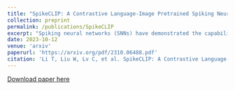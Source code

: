 ```yaml
---
title: "SpikeCLIP: A Contrastive Language-Image Pretrained Spiking Neural Network"
collection: preprint
permalink: /publications/SpikeCLIP
excerpt: "Spiking neural networks (SNNs) have demonstrated the capability to achieve comparable performance to deep neural networks (DNNs) in both visual and linguistic domains while offering the advantages of improved energy efficiency and adherence to biological plausibility. However, the extension of such single-modality SNNs into the realm of multimodal scenarios remains an unexplored territory. Drawing inspiration from the concept of contrastive language-image pre-training (CLIP), we introduce a novel framework, named SpikeCLIP, to address the gap between two modalities within the context of spike-based computing through a two-step recipe involving 'Alignment Pre-training + Dual-Loss Fine-tuning'. Extensive experiments demonstrate that SNNs achieve comparable results to their DNN counterparts while significantly reducing energy consumption across a variety of datasets commonly used for multimodal model evaluation. Furthermore, SpikeCLIP maintains robust performance in image classification tasks that involve class labels not predefined within specific categories."
date: 2023-10-12
venue: 'arxiv'
paperurl: 'https://arxiv.org/pdf/2310.06488.pdf'
citation: 'Li T, Liu W, Lv C, et al. SpikeCLIP: A Contrastive Language-Image Pretrained Spiking Neural Network[J]. arXiv preprint arXiv:2310.06488, 2023.'
---
```


[Download paper here](https://arxiv.org/pdf/2310.06488.pdf)
